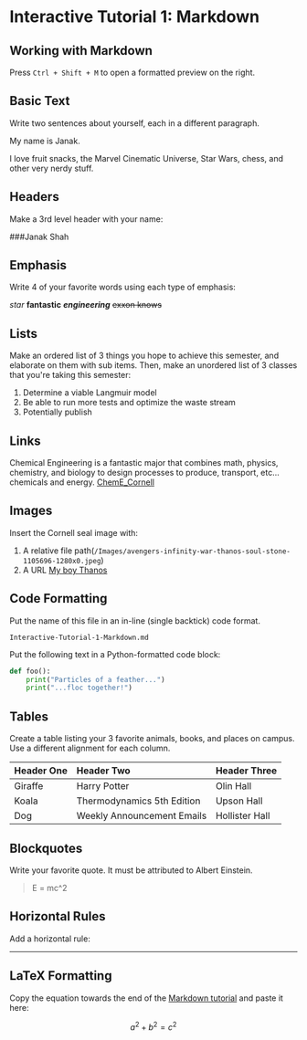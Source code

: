 # Interactive Tutorial 1: Markdown

## Working with Markdown

Press `Ctrl + Shift + M` to open a formatted preview on the right.

## Basic Text

Write two sentences about yourself, each in a different paragraph.

My name is Janak.

I love fruit snacks, the Marvel Cinematic Universe, Star Wars, chess, and other very nerdy stuff.

## Headers

Make a 3rd level header with your name:

###Janak Shah

## Emphasis

Write 4 of your favorite words using each type of emphasis:

*star*
**fantastic**
***engineering***
~~exxon knows~~


## Lists

Make an ordered list of 3 things you hope to achieve this semester, and elaborate on them with sub items. Then, make an unordered list of 3 classes that you're taking this semester:

1. Determine a viable Langmuir model
2. Be able to run more tests and optimize the waste stream
3. Potentially publish

## Links

Chemical Engineering is a fantastic major that combines math, physics, chemistry, and biology to design processes to produce, transport, etc... chemicals and energy.
[ChemE_Cornell](https://www.cheme.cornell.edu/)

## Images

Insert the Cornell seal image with:
  1. A relative file path(`/Images/avengers-infinity-war-thanos-soul-stone-1105696-1280x0.jpeg`)
  2. A URL [My boy Thanos](https://media.comicbook.com/2018/04/avengers-infinity-war-thanos-soul-stone-1105696-1280x0.jpeg)


## Code Formatting

Put the name of this file in an in-line (single backtick) code format.

```
Interactive-Tutorial-1-Markdown.md
```

Put the following text in a Python-formatted code block:

```Python
def foo():
    print("Particles of a feather...")
    print("...floc together!")
```

## Tables

Create a table listing your 3 favorite animals, books, and places on campus. Use a different alignment for each column.

| Header One | Header Two | Header Three |
|:---------- |:---------- | ------------ |
| Giraffe   | Harry Potter   |       Olin Hall       |
|       Koala     |   Thermodynamics 5th Edition          |      Upson Hall     
|    Dog        |     Weekly Announcement Emails      |      Hollister Hall        |


## Blockquotes

Write your favorite quote. It must be attributed to Albert Einstein.

> E = mc^2

## Horizontal Rules

Add a horizontal rule:

---

## LaTeX Formatting

Copy the equation towards the end of the [Markdown tutorial](https://github.com/AguaClara/aguaclara_tutorial/wiki/Markdown#latex-formatting) and paste it here:

$$ a^2 + b^2 = c^2 $$
